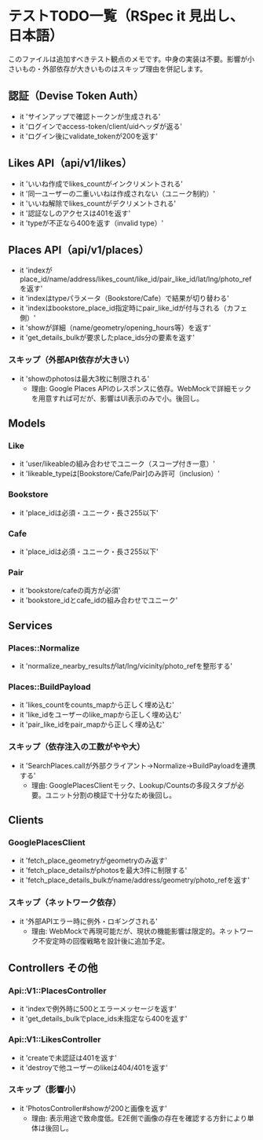 # テストTODO一覧（RSpec it 見出し、日本語）

このファイルは追加すべきテスト観点のメモです。中身の実装は不要。影響が小さいもの・外部依存が大きいものはスキップ理由を併記します。

## 認証（Devise Token Auth）
- it 'サインアップで確認トークンが生成される'
- it 'ログインでaccess-token/client/uidヘッダが返る'
- it 'ログイン後にvalidate_tokenが200を返す'

## Likes API（api/v1/likes）
- it 'いいね作成でlikes_countがインクリメントされる'
- it '同一ユーザーの二重いいねは作成されない（ユニーク制約）'
- it 'いいね解除でlikes_countがデクリメントされる'
- it '認証なしのアクセスは401を返す'
- it 'typeが不正なら400を返す（invalid type）'

## Places API（api/v1/places）
- it 'indexがplace_id/name/address/likes_count/like_id/pair_like_id/lat/lng/photo_refを返す'
- it 'indexはtypeパラメータ（Bookstore/Cafe）で結果が切り替わる'
- it 'indexはbookstore_place_id指定時にpair_like_idが付与される（カフェ側）'
- it 'showが詳細（name/geometry/opening_hours等）を返す'
- it 'get_details_bulkが要求したplace_ids分の要素を返す'

### スキップ（外部API依存が大きい）
- it 'showのphotosは最大3枚に制限される'
  - 理由: Google Places APIのレスポンスに依存。WebMockで詳細モックを用意すれば可だが、影響はUI表示のみで小。後回し。

## Models
### Like
- it 'user/likeableの組み合わせでユニーク（スコープ付き一意）'
- it 'likeable_typeは[Bookstore/Cafe/Pair]のみ許可（inclusion）'

### Bookstore
- it 'place_idは必須・ユニーク・長さ255以下'

### Cafe
- it 'place_idは必須・ユニーク・長さ255以下'

### Pair
- it 'bookstore/cafeの両方が必須'
- it 'bookstore_idとcafe_idの組み合わせでユニーク'

## Services
### Places::Normalize
- it 'normalize_nearby_resultsがlat/lng/vicinity/photo_refを整形する'

### Places::BuildPayload
- it 'likes_countをcounts_mapから正しく埋め込む'
- it 'like_idをユーザーのlike_mapから正しく埋め込む'
- it 'pair_like_idをpair_mapから正しく埋め込む'

### スキップ（依存注入の工数がやや大）
- it 'SearchPlaces.callが外部クライアント→Normalize→BuildPayloadを連携する'
  - 理由: GooglePlacesClientモック、Lookup/Countsの多段スタブが必要。ユニット分割の検証で十分なため後回し。

## Clients
### GooglePlacesClient
- it 'fetch_place_geometryがgeometryのみ返す'
- it 'fetch_place_detailsがphotosを最大3件に制限する'
- it 'fetch_place_details_bulkがname/address/geometry/photo_refを返す'

### スキップ（ネットワーク依存）
- it '外部APIエラー時に例外・ロギングされる'
  - 理由: WebMockで再現可能だが、現状の機能影響は限定的。ネットワーク不安定時の回復戦略を設計後に追加予定。

## Controllers その他
### Api::V1::PlacesController
- it 'indexで例外時に500とエラーメッセージを返す'
- it 'get_details_bulkでplace_ids未指定なら400を返す'

### Api::V1::LikesController
- it 'createで未認証は401を返す'
- it 'destroyで他ユーザーのlikeは404/401を返す'

### スキップ（影響小）
- it 'PhotosController#showが200と画像を返す'
  - 理由: 表示用途で致命度低。E2E側で画像の存在を確認する方針により単体は後回し。

